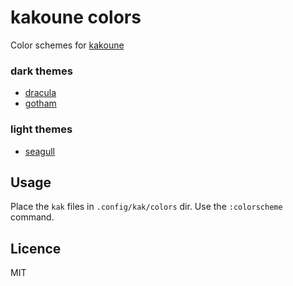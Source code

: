 # kakoune colors

Color schemes for [kakoune](http://kakoune.org)

### dark themes

- [dracula](https://draculatheme.com)
- [gotham](https://github.com/whatyouhide/gotham-contrib)

### light themes

- [seagull](https://github.com/nightsense/seabird)

## Usage

Place the `kak` files in `.config/kak/colors` dir.
Use the `:colorscheme` command.

## Licence

MIT
